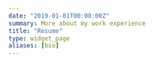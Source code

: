 ```yaml
---
date: "2019-01-01T00:00:00Z"
summary: More about my work experience
title: "Resume"
type: widget_page
aliases: [bio]
---
```

